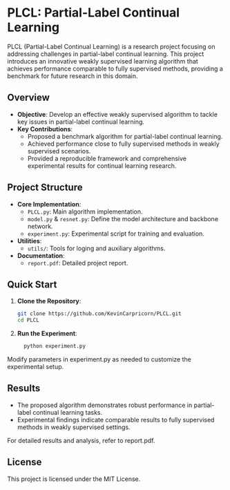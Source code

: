 # PLCL: Partial-Label Continual Learning

PLCL (Partial-Label Continual Learning) is a research project focusing on addressing challenges in partial-label continual learning. This project introduces an innovative weakly supervised learning algorithm that achieves performance comparable to fully supervised methods, providing a benchmark for future research in this domain.

## Overview

- **Objective**: Develop an effective weakly supervised algorithm to tackle key issues in partial-label continual learning.
- **Key Contributions**:
  - Proposed a benchmark algorithm for partial-label continual learning.
  - Achieved performance close to fully supervised methods in weakly supervised scenarios.
  - Provided a reproducible framework and comprehensive experimental results for continual learning research.

## Project Structure

- **Core Implementation**:
  - `PLCL.py`: Main algorithm implementation.
  - `model.py` & `resnet.py`: Define the model architecture and backbone network.
  - `experiment.py`: Experimental script for training and evaluation.
- **Utilities**:
  - `utils/`: Tools for loging and auxiliary algorithms.
- **Documentation**:
  - `report.pdf`: Detailed project report.

## Quick Start

1. **Clone the Repository**:

   ```bash
   git clone https://github.com/KevinCarpricorn/PLCL.git
   cd PLCL
   ```

2.	**Run the Experiment**:
  
    ```bash
      python experiment.py
    ```
  
  Modify parameters in experiment.py as needed to customize the experimental setup.

## Results
* The proposed algorithm demonstrates robust performance in partial-label continual learning tasks.
* Experimental findings indicate comparable results to fully supervised methods in weakly supervised settings.

For detailed results and analysis, refer to report.pdf.

## License

This project is licensed under the MIT License. 

